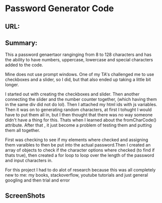 # Password Generator Code

##  URL:

## Summary:

This a password genaertaor ranginging from 8 to 128 characters and has the ability to have numbers, uppercase, lowercase and special characters added to the code.

Mine does not use prompt windows. One of my TA's challenged me to use checkboxes and a slider, so I did, but that also ended up taking a little bit longer.

I started out with creating the checkboxes and slider. Then another connecting the slider and the number counter together, (which having them in the same div did not do lol). Then I attached my html ids with js variables. Then it was on to generating random characters, at first I tohught I would have to put them all in, but I then thought that there was no way someone didn't have a thing for this. Thats when I learned about the fromCharCode() attribute. After that , it just become a problem of testing them and putting them all together.

First was checking to see if my elements where checked and assigning them varaibles to then be put into the actual password.Then I created an array of objects to check if the character options where checked (to find if thats true), then created a for loop to loop over the length of the password and input characters in.

For this project I had to do alot of research because this was all completely new to me: my books, stackoverflow, youtube tutorials and just general googling and then trial and error



## ScreenShots


